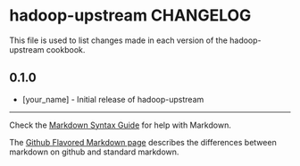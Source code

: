hadoop-upstream CHANGELOG
=========================

This file is used to list changes made in each version of the hadoop-upstream cookbook.

0.1.0
-----
- [your_name] - Initial release of hadoop-upstream

- - -
Check the [Markdown Syntax Guide](http://daringfireball.net/projects/markdown/syntax) for help with Markdown.

The [Github Flavored Markdown page](http://github.github.com/github-flavored-markdown/) describes the differences between markdown on github and standard markdown.

